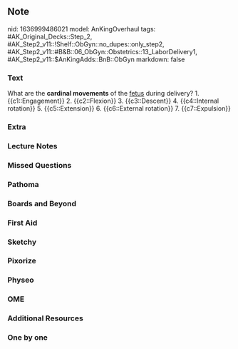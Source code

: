 ## Note
nid: 1636999486021
model: AnKingOverhaul
tags: #AK_Original_Decks::Step_2, #AK_Step2_v11::!Shelf::ObGyn::no_dupes::only_step2, #AK_Step2_v11::#B&B::06_ObGyn::Obstetrics::13_LaborDelivery1, #AK_Step2_v11::$AnKingAdds::BnB::ObGyn
markdown: false

### Text
What are the <b>cardinal movements</b> of the <u>fetus</u> during
delivery? 1. {{c1::Engagement}} 2. {{c2::Flexion}} 3.
{{c3::Descent}} 4. {{c4::Internal rotation}} 5. {{c5::Extension}}
6. {{c6::External rotation}} 7. {{c7::Expulsion}}

### Extra


### Lecture Notes


### Missed Questions


### Pathoma


### Boards and Beyond


### First Aid


### Sketchy


### Pixorize


### Physeo


### OME


### Additional Resources


### One by one

